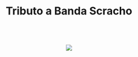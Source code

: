 <h1 align="center">Tributo a Banda Scracho<h1>
<br>
  
<div align="center">
 <img src="https://ibb.co/zR8mbW6" />
  </div>  
  
